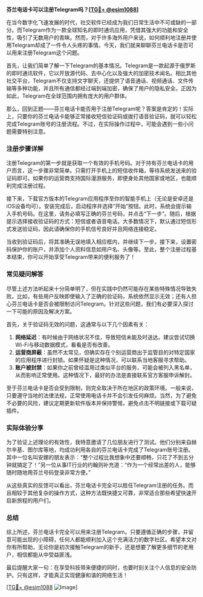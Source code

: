 **芬兰电话卡可以注册Telegram吗？[[TG💪+ @esim1088](https://t.me/s/esim1088)]**

在当今数字化飞速发展的时代，社交软件已经成为我们日常生活中不可或缺的一部分。而Telegram作为一款全球知名的即时通讯应用，凭借其强大的功能和安全性，吸引了无数用户的青睐。然而，对于许多海外用户来说，如何顺利地注册并使用Telegram却成了一件令人头疼的事情。今天，我们就来聊聊芬兰电话卡是否可以用来注册Telegram这个问题。

首先，让我们简单了解一下Telegram的基本情况。Telegram是一款起源于俄罗斯的即时通讯软件，它以开放源代码、去中心化以及强大的加密技术闻名。相比其他社交平台，Telegram不仅支持文字聊天，还提供了语音通话、视频通话、文件传输等多种功能，并且所有通信都经过端到端加密，确保了用户的隐私安全。正因为如此，Telegram在全球范围内拥有庞大的用户群体。

那么，回到正题——芬兰电话卡能否用于注册Telegram呢？答案是肯定的！实际上，只要你的芬兰电话卡能够正常接收短信验证码或拨打语音验证码，就可以轻松完成Telegram账号的注册流程。不过，在实际操作过程中，可能会遇到一些小问题需要特别注意。

### 注册步骤详解

注册Telegram的第一步就是获取一个有效的手机号码。对于持有芬兰电话卡的用户而言，这一步骤非常简单。只需打开手机上的短信收件箱，等待系统发送来的验证码即可。如果你的运营商支持国际漫游服务，即便身处其他国家或地区，也能顺利完成注册过程。

接下来，下载官方版本的Telegram应用程序至你的智能手机上（无论是安卓还是iOS设备均可）。安装完成后，启动程序并选择“开始”按钮。此时，系统会提示输入手机号码。在这里，请务必填写正确的芬兰号码，并点击“下一步”。随后，根据提示选择接收验证码的方式：短信或者语音电话。大多数情况下，默认通过短信形式发送验证码，因此请确保你的手机信号良好并且网络连接稳定。

当收到验证码后，将其准确无误地填入相应框内，并继续下一步。接下来，设置密码保护你的账户，并添加个人资料信息如用户名、头像等。至此，整个注册过程基本结束，你可以开始享受Telegram带来的便利服务了！

### 常见疑问解答

尽管上述方法听起来十分简单明了，但在实践中仍然可能存在某些特殊情况导致失败。比如，有些用户反映即使输入了正确的验证码，系统依然显示无效；还有人担心芬兰电话卡是否会被限制访问Telegram。针对这些问题，我们有必要深入探讨一下可能的原因及解决方案。

首先，关于验证码无效的问题，这通常与以下几个因素有关：
1. **网络延迟**：有时候由于网络状况不佳，导致短信未能及时送达。建议尝试切换Wi-Fi与移动数据模式，看看是否有改善。
2. **运营商屏蔽**：虽然不太常见，但确实存在个别运营商出于监管目的对特定国家的应用程序进行封锁。如果怀疑是这种情况，可以联系当地客服寻求帮助。
3. **账户被封禁**：如果你之前曾经滥用过类似平台的服务，可能会被列入黑名单，从而影响正常使用。这种情况下，最好的办法是直接联系官方客服申诉解封。

至于芬兰电话卡是否会受到限制，则完全取决于所在地区的政策环境。一般来说，只要遵守当地的法律法规，正常使用电话卡并不会引发任何麻烦。当然，为了避免不必要的风险，建议定期更新软件版本并保持警惕，避免点击不明链接或下载可疑插件。

### 实际体验分享

为了验证上述理论的有效性，我特意邀请了几位朋友进行了测试。他们分别来自赫尔辛基、图尔库等地，均成功利用各自的芬兰电话卡完成了Telegram账号注册。其中一位名叫安娜的朋友表示：“整个过程比我想象中还要顺畅，只花了不到五分钟就搞定了！”另一位从事IT行业的约翰则补充道：“作为一个经常出差的人，能够随时随地用芬兰号码登录非常方便。”

从这些真实的反馈可以看出，芬兰电话卡完全可以胜任Telegram注册的任务。而且相较于其他复杂的操作方式，这种方法既快捷又可靠，非常适合那些希望快速开启新旅程的用户们。

### 总结

综上所述，芬兰电话卡完全可以用来注册Telegram。只要遵循正确的步骤，并留意可能出现的小障碍，任何人都能顺利加入这个充满活力的数字社区。希望本文对你有所帮助，无论你是初次接触Telegram的新手，还是想要了解更多细节的老用户，相信都能从中受益匪浅。

最后提醒大家一句：在享受科技带来便捷的同时，也要时刻关注个人信息的安全防护。只有这样，才能真正实现健康和谐的网络生活！

[[TG💪+ @esim1088](https://t.me/s/esim1088) ![Image](https://i.postimg.cc/4NQfJmqS/Snipaste-2025-05-13-00-14-12.png)]